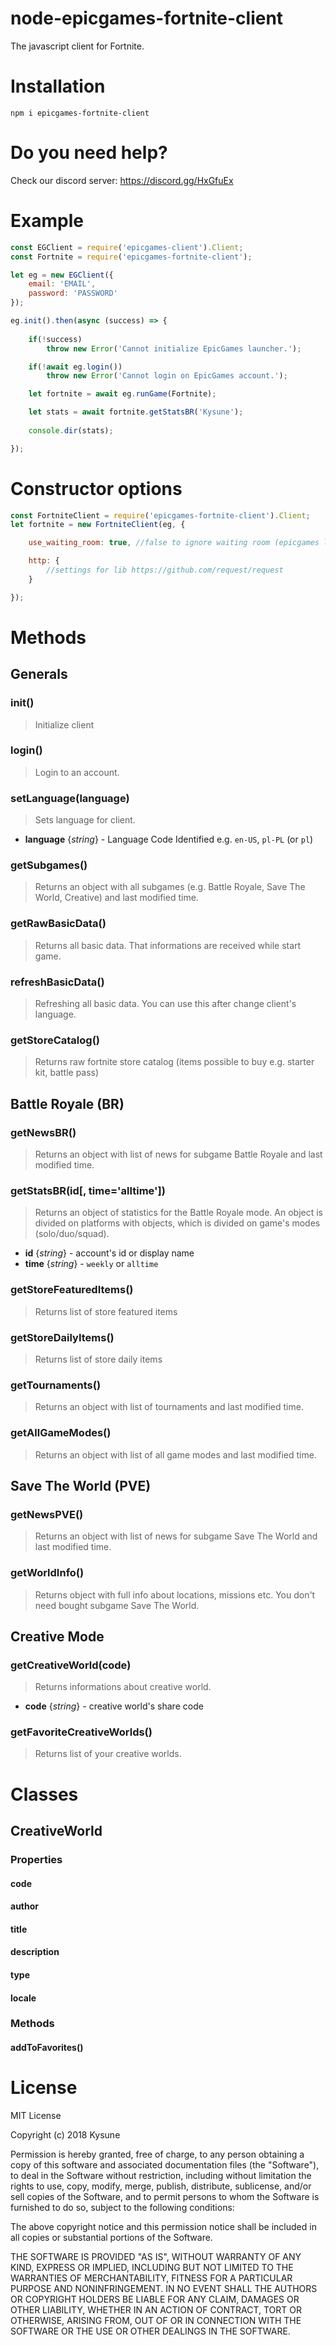 # node-epicgames-fortnite-client
The javascript client for Fortnite.

# Installation
```
npm i epicgames-fortnite-client
```

# Do you need help?
Check our discord server: https://discord.gg/HxGfuEx

# Example
```javascript
const EGClient = require('epicgames-client').Client;
const Fortnite = require('epicgames-fortnite-client');

let eg = new EGClient({
    email: 'EMAIL',
    password: 'PASSWORD'
});

eg.init().then(async (success) => {
	
	if(!success)
		throw new Error('Cannot initialize EpicGames launcher.');

	if(!await eg.login())
		throw new Error('Cannot login on EpicGames account.');

	let fortnite = await eg.runGame(Fortnite);

	let stats = await fortnite.getStatsBR('Kysune');
	
	console.dir(stats);

});
```

# Constructor options
```javascript
const FortniteClient = require('epicgames-fortnite-client').Client;
let fortnite = new FortniteClient(eg, {

	use_waiting_room: true, //false to ignore waiting room (epicgames load balancer)

	http: {
		//settings for lib https://github.com/request/request
	}

});
```

# Methods

## Generals

### init()
> Initialize client

### login()
> Login to an account.

### setLanguage(language)
> Sets language for client.
* __language__ {_string_} - Language Code Identified e.g. `en-US`, `pl-PL` (or `pl`)

### getSubgames()
> Returns an object with all subgames (e.g. Battle Royale, Save The World, Creative) and last modified time.

### getRawBasicData()
> Returns all basic data. That informations are received while start game.

### refreshBasicData()
> Refreshing all basic data. You can use this after change client's language.

### getStoreCatalog()
> Returns raw fortnite store catalog (items possible to buy e.g. starter kit, battle pass)

## Battle Royale (BR)

### getNewsBR()
> Returns an object with list of news for subgame Battle Royale and last modified time.

### getStatsBR(id[, time='alltime'])
> Returns an object of statistics for the Battle Royale mode. An object is divided on platforms with objects, which is divided on game's modes (solo/duo/squad).
* __id__ {_string_} - account's id or display name
* __time__ {_string_} - `weekly` or `alltime`

### getStoreFeaturedItems()
> Returns list of store featured items

### getStoreDailyItems()
> Returns list of store daily items

### getTournaments()
> Returns an object with list of tournaments and last modified time.

### getAllGameModes()
> Returns an object with list of all game modes and last modified time.

## Save The World (PVE)

### getNewsPVE()
> Returns an object with list of news for subgame Save The World and last modified time.

### getWorldInfo()
> Returns object with full info about locations, missions etc. You don't need bought subgame Save The World.

## Creative Mode

### getCreativeWorld(code)
> Returns informations about creative world.
* __code__ {_string_} - creative world's share code

### getFavoriteCreativeWorlds()
> Returns list of your creative worlds.

# Classes

## CreativeWorld

### Properties

#### code

#### author

#### title

#### description

#### type

#### locale

### Methods

#### addToFavorites()

# License
MIT License

Copyright (c) 2018 Kysune

Permission is hereby granted, free of charge, to any person obtaining a copy
of this software and associated documentation files (the "Software"), to deal
in the Software without restriction, including without limitation the rights
to use, copy, modify, merge, publish, distribute, sublicense, and/or sell
copies of the Software, and to permit persons to whom the Software is
furnished to do so, subject to the following conditions:

The above copyright notice and this permission notice shall be included in all
copies or substantial portions of the Software.

THE SOFTWARE IS PROVIDED "AS IS", WITHOUT WARRANTY OF ANY KIND, EXPRESS OR
IMPLIED, INCLUDING BUT NOT LIMITED TO THE WARRANTIES OF MERCHANTABILITY,
FITNESS FOR A PARTICULAR PURPOSE AND NONINFRINGEMENT. IN NO EVENT SHALL THE
AUTHORS OR COPYRIGHT HOLDERS BE LIABLE FOR ANY CLAIM, DAMAGES OR OTHER
LIABILITY, WHETHER IN AN ACTION OF CONTRACT, TORT OR OTHERWISE, ARISING FROM,
OUT OF OR IN CONNECTION WITH THE SOFTWARE OR THE USE OR OTHER DEALINGS IN THE
SOFTWARE.
